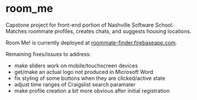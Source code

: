 # room_me
Capstone project for front-end portion of Nashville Software School. Matches roommate profiles, creates chats, and suggests housing locations.

Room Me! is currently deployed at [roommate-finder.firebaseapp.com](http://roommate-finder.firebaseapp.com).

Remaining fixes/issues to address:

* make sliders work on mobile/touchscreen devices
* get/make an actual logo not produced in Microsoft Word
* fix styling of some buttons when they are clicked/active state
* adjust time ranges of Craigslist search paramater
* make profile creation a bit more obvious after initial registration

